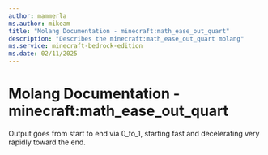 ```yaml
---
author: mammerla
ms.author: mikeam
title: "Molang Documentation - minecraft:math_ease_out_quart"
description: "Describes the minecraft:math_ease_out_quart molang"
ms.service: minecraft-bedrock-edition
ms.date: 02/11/2025 
---
```


# Molang Documentation - minecraft:math_ease_out_quart

Output goes from start to end via 0_to_1, starting fast and decelerating very rapidly toward the end.
